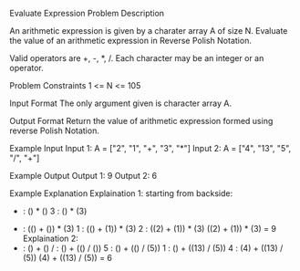 Evaluate Expression
Problem Description

An arithmetic expression is given by a charater array A of size N. Evaluate the value of an arithmetic expression in Reverse Polish Notation.

Valid operators are +, -, *, /. Each character may be an integer or an operator.



Problem Constraints
1 <= N <= 105



Input Format
The only argument given is character array A.



Output Format
Return the value of arithmetic expression formed using reverse Polish Notation.



Example Input
Input 1:
A =   ["2", "1", "+", "3", "*"]
Input 2:
A = ["4", "13", "5", "/", "+"]


Example Output
Output 1:
9
Output 2:
6


Example Explanation
Explaination 1:
starting from backside:
* : () * ()
3 : () * (3)
+ : (() + ()) * (3)
1 : (() + (1)) * (3)
2 : ((2) + (1)) * (3)
((2) + (1)) * (3) = 9
Explaination 2:
+ : () + ()
/ : () + (() / ())
5 : () + (() / (5))
1 : () + ((13) / (5))
4 : (4) + ((13) / (5))
(4) + ((13) / (5)) = 6